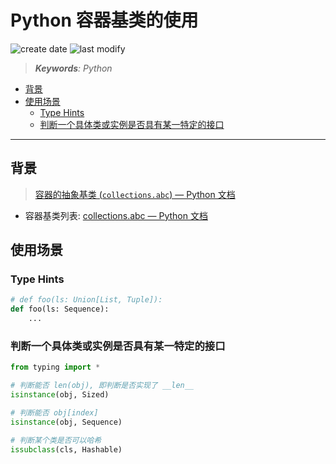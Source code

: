 Python 容器基类的使用
===
<!--START_SECTION:badge-->

![create date](https://img.shields.io/static/v1?label=create%20date&message=2022-08-xx&label_color=gray&color=lightsteelblue&style=flat-square)
![last modify](https://img.shields.io/static/v1?label=last%20modify&message=2025-08-03%2022%3A42%3A16&label_color=gray&color=thistle&style=flat-square)

<!--END_SECTION:badge-->
<!--info
top: false
draft: false
hidden: false
tag: [python]
-->

> ***Keywords**: Python*

<!--START_SECTION:paper_title-->
<!--END_SECTION:paper_title-->

<!--START_SECTION:toc-->
- [背景](#背景)
- [使用场景](#使用场景)
    - [Type Hints](#type-hints)
    - [判断一个具体类或实例是否具有某一特定的接口](#判断一个具体类或实例是否具有某一特定的接口)
<!--END_SECTION:toc-->

---

## 背景
> [容器的抽象基类 (`collections.abc`) — Python 文档](https://docs.python.org/zh-cn/3/library/collections.abc.html#collections-abstract-base-classes)  

- 容器基类列表: [collections.abc — Python 文档](https://docs.python.org/zh-cn/3/library/collections.abc.html)


## 使用场景

### Type Hints

```python
# def foo(ls: Union[List, Tuple]):
def foo(ls: Sequence):
    ...
```

### 判断一个具体类或实例是否具有某一特定的接口

```python
from typing import *

# 判断能否 len(obj), 即判断是否实现了 __len__
isinstance(obj, Sized)

# 判断能否 obj[index]
isinstance(obj, Sequence)

# 判断某个类是否可以哈希
issubclass(cls, Hashable)
```
